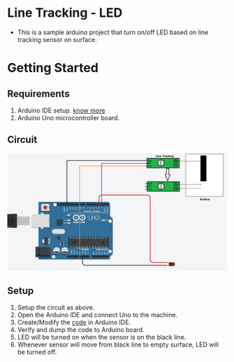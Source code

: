 # Line Tracking - LED
- This is a sample arduino project that turn on/off LED based on line tracking sensor on surface.

# Getting Started
## Requirements
1. Arduino IDE setup. [know more](../../../../setup/IDE/)
2. Arduino Uno microcontroller board.

## Circuit
![circuit](./line-tacking-demo.png)

## Setup
1. Setup the circuit as above.
2. Open the Arduino IDE and connect Uno to the machine.
3. Create/Modify the [code](./line-tracking-demo.ino) in Arduino IDE.
4. Verify and dump the code to Arduino board. 
5. LED will be turned on when the sensor is on the black line.
6. Whenever sensor will move from black line to empty surface, LED will be turned off.  